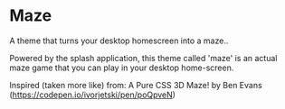 # Maze
A theme that turns your desktop homescreen into a maze..

Powered by the splash application, this theme called 'maze' is an actual maze game that you can play in your desktop home-screen.

Inspired (taken more like) from: A Pure CSS 3D Maze! by Ben Evans (https://codepen.io/ivorjetski/pen/poQpveN)
